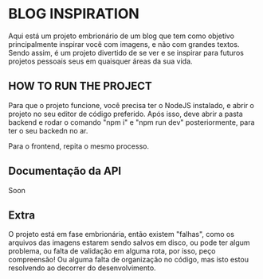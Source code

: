 
# BLOG INSPIRATION

Aqui está um projeto embrionário de um blog que tem como objetivo principalmente inspirar você com imagens, e não com grandes textos. Sendo assim, é um projeto divertido de se ver e se inspirar para futuros projetos pessoais seus em quaisquer áreas da sua vida.
## HOW TO RUN THE PROJECT

Para que o projeto funcione, você precisa ter o NodeJS instalado, e abrir o projeto no seu editor de código preferido. Após isso, deve abrir a pasta backend e rodar o comando "npm i" e "npm run dev" posteriormente, para ter o seu backedn no ar.

Para o frontend, repita o mesmo processo.


## Documentação da API

Soon
## Extra
O projeto está em fase embrionária, então existem "falhas", como os arquivos das imagens estarem sendo salvos em disco, ou pode ter algum problema, ou falta de validação em alguma rota, por isso, peço compreensão! Ou alguma falta de organização no código, mas isto estou resolvendo ao decorrer do desenvolvimento.
